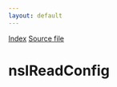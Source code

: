 ```yaml
---
layout: default
---
```

<div id='links'><a href="../index.html">Index</a>
<a href="http://dxr.mozilla.org/mozilla-central/source/extensions/pref/autoconfig/public/nsIReadConfig.idl">Source file</a>
</div>

# nsIReadConfig #
